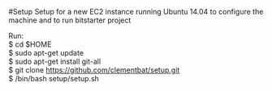 #Setup
Setup for a new EC2 instance running Ubuntu 14.04 to configure the machine and to run bitstarter project

Run:</br>
$ cd $HOME</br>
$ sudo apt-get update</br>
$ sudo apt-get install git-all</br>
$ git clone https://github.com/clementbat/setup.git</br>
$ /bin/bash setup/setup.sh

